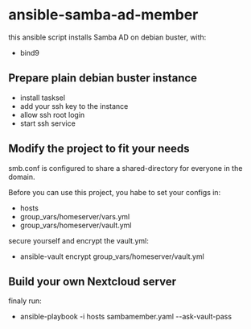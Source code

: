 # ansible-samba-ad-member


this ansible script installs Samba AD on debian buster, with:
  - bind9

Prepare plain debian buster instance
------------

  - install tasksel
  - add your ssh key to the instance
  - allow ssh root login
  - start ssh service

Modify the project to fit your needs
------------

smb.conf is configured to share a shared-directory for everyone in the domain.


Before you can use this project, you habe to set your configs in:
  - hosts
  - group_vars/homeserver/vars.yml
  - group_vars/homeserver/vault.yml

secure yourself and encrypt the vault.yml:
  - ansible-vault encrypt group_vars/homeserver/vault.yml

Build your own Nextcloud server
------------

finaly run:
  - ansible-playbook -i hosts sambamember.yaml --ask-vault-pass

